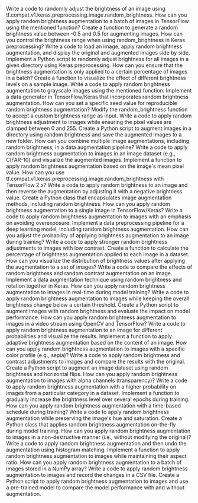 Write a code to randomly adjust the brightness of an image using tf.compat.v1.keras.preprocessing.image.random_brightness.
How can you apply random brightness augmentation to a batch of images in TensorFlow using the mentioned function?
Create a function to generate a random brightness value between -0.5 and 0.5 for augmenting images.
How can you control the brightness range when using random_brightness in Keras preprocessing?
Write a code to load an image, apply random brightness augmentation, and display the original and augmented images side by side.
Implement a Python script to randomly adjust brightness for all images in a given directory using Keras preprocessing.
How can you ensure that the brightness augmentation is only applied to a certain percentage of images in a batch?
Create a function to visualize the effect of different brightness levels on a sample image.
Write a code to apply random brightness augmentation to grayscale images using the mentioned function.
Implement a data generator in TensorFlow/Keras that incorporates random brightness augmentation.
How can you set a specific seed value for reproducible random brightness augmentation?
Modify the random_brightness function to accept a custom brightness range as input.
Write a code to apply random brightness adjustment to images while ensuring the pixel values are clamped between 0 and 255.
Create a Python script to augment images in a directory using random brightness and save the augmented images to a new folder.
How can you combine multiple image augmentations, including random brightness, in a data augmentation pipeline?
Write a code to apply random brightness augmentation to images in an image dataset (e.g., CIFAR-10) and visualize the augmented images.
Implement a function to apply random brightness augmentation based on the image's mean pixel value.
How can you use tf.compat.v1.keras.preprocessing.image.random_brightness with TensorFlow 2.x?
Write a code to apply random brightness to an image and then reverse the augmentation by adjusting it with a negative brightness value.
Create a Python class that encapsulates image augmentation methods, including random brightness.
How can you apply random brightness augmentation to a single image in TensorFlow/Keras?
Write a code to apply random brightness augmentation to images with an emphasis on avoiding overexposure.
Implement a data preprocessing pipeline for a deep learning model, including random brightness augmentation.
How can you adjust the probability of applying brightness augmentation to an image during training?
Write a code to apply stronger random brightness adjustments to images with low contrast.
Create a function to calculate the percentage of brightness augmentation applied to each image in a dataset.
How can you visualize the distribution of brightness values after applying the augmentation to a set of images?
Write a code to compare the effects of random brightness and random contrast augmentation on an image.
Implement a data augmentation technique using random brightness and rotation together in Keras.
How can you apply random brightness augmentation to images in real-time during model training?
Write a code to apply random brightness augmentation to images while keeping the overall brightness change below a certain threshold.
Create a Python script to augment images with random brightness and evaluate the impact on model performance.
How can you apply random brightness augmentation to images in a video stream using OpenCV and TensorFlow?
Write a code to apply random brightness augmentation to an image for different probabilities and visualize the results.
Implement a function to apply adaptive brightness augmentation based on the content of an image.
How can you apply random brightness augmentation to images with a specific color profile (e.g., sepia)?
Write a code to apply random brightness and contrast adjustments to images and compare the results with the original.
Create a Python script to augment an image dataset using random brightness and horizontal flips.
How can you apply random brightness augmentation to images with alpha channels (transparency)?
Write a code to apply random brightness augmentation with a higher probability on images from a particular category in a dataset.
Implement a function to gradually increase the brightness level over several epochs during training.
How can you apply random brightness augmentation with a time-based schedule during training?
Write a code to apply random brightness augmentation while preserving the image's hue and saturation.
Create a Python class that applies random brightness augmentation on-the-fly during model training.
How can you apply random brightness augmentation to images in a non-destructive manner (i.e., without modifying the original)?
Write a code to apply random brightness augmentation and then undo the augmentation using histogram matching.
Implement a function to apply random brightness augmentation to images while maintaining their aspect ratio.
How can you apply random brightness augmentation to a batch of images stored in a NumPy array?
Write a code to apply random brightness augmentation to images and record the changes in a CSV file.
Create a Python script to apply random brightness augmentation to images and use a pre-trained model to compare the model performance with and without augmentation.